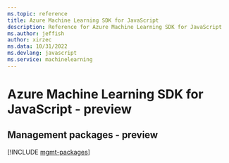 ```yaml
---
ms.topic: reference
title: Azure Machine Learning SDK for JavaScript
description: Reference for Azure Machine Learning SDK for JavaScript
ms.author: jeffish
author: xirzec
ms.data: 10/31/2022
ms.devlang: javascript
ms.service: machinelearning
---
```

# Azure Machine Learning SDK for JavaScript - preview

## Management packages - preview
[!INCLUDE [mgmt-packages](machine-learning-mgmt-index.md)]